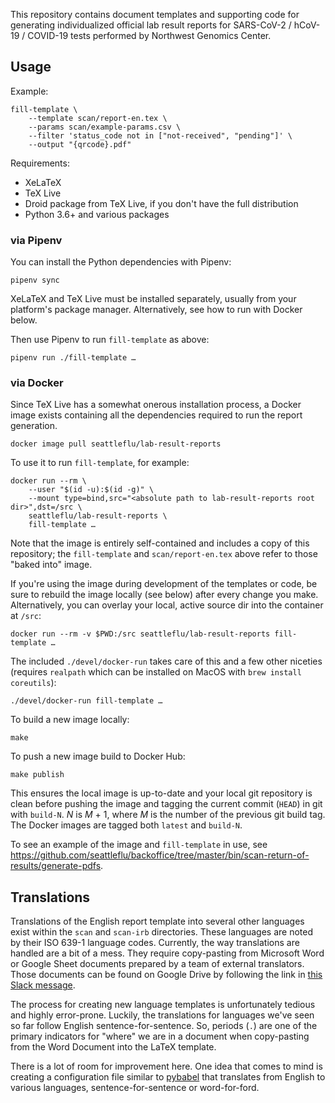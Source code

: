 This repository contains document templates and supporting code for generating
individualized official lab result reports for SARS-CoV-2 / hCoV-19 / COVID-19
tests performed by Northwest Genomics Center.

## Usage

Example:

    fill-template \
        --template scan/report-en.tex \
        --params scan/example-params.csv \
        --filter 'status_code not in ["not-received", "pending"]' \
        --output "{qrcode}.pdf"

Requirements:

  * XeLaTeX
  * TeX Live
  * Droid package from TeX Live, if you don't have the full distribution
  * Python 3.6+ and various packages

### via Pipenv

You can install the Python dependencies with Pipenv:

    pipenv sync

XeLaTeX and TeX Live must be installed separately, usually from your platform's
package manager.  Alternatively, see how to run with Docker below.

Then use Pipenv to run `fill-template` as above:

    pipenv run ./fill-template …

### via Docker

Since TeX Live has a somewhat onerous installation process, a Docker image
exists containing all the dependencies required to run the report generation.

    docker image pull seattleflu/lab-result-reports

To use it to run `fill-template`, for example:

    docker run --rm \
        --user "$(id -u):$(id -g)" \
        --mount type=bind,src="<absolute path to lab-result-reports root dir>",dst=/src \
        seattleflu/lab-result-reports \
        fill-template …

Note that the image is entirely self-contained and includes a copy of this
repository; the `fill-template` and `scan/report-en.tex` above refer to those
"baked into" image.

If you're using the image during development of the templates or code, be sure
to rebuild the image locally (see below) after every change you make.
Alternatively, you can overlay your local, active source dir into the container
at `/src`:

    docker run --rm -v $PWD:/src seattleflu/lab-result-reports fill-template …

The included `./devel/docker-run` takes care of this and a few other niceties (requires
`realpath` which can be installed on MacOS with `brew install coreutils`):

    ./devel/docker-run fill-template …

To build a new image locally:

    make

To push a new image build to Docker Hub:

    make publish

This ensures the local image is up-to-date and your local git repository is
clean before pushing the image and tagging the current commit (`HEAD`) in git
with `build-N`.  _N_ is _M_ + 1, where _M_ is the number of the previous git
build tag.  The Docker images are tagged both `latest` and `build-N`.

To see an example of the image and `fill-template` in use, see
<https://github.com/seattleflu/backoffice/tree/master/bin/scan-return-of-results/generate-pdfs>.


## Translations

Translations of the English report template into several other languages exist within the `scan` and `scan-irb` directories.
These languages are noted by their ISO 639-1 language codes.
Currently, the way translations are handled are a bit of a mess.
They require copy-pasting from Microsoft Word or Google Sheet documents prepared by a team of external translators.
Those documents can be found on Google Drive by following the link in [this Slack message](https://seattle-flu-study.slack.com/archives/C0173B4S1LY/p1595531766289400).

The process for creating new language templates is unfortunately tedious and highly error-prone.
Luckily, the translations for languages we've seen so far follow English sentence-for-sentence.
So, periods (`.`) are one of the primary indicators for "where" we are in a document when copy-pasting from the Word Document into the LaTeX template.

There is a lot of room for improvement here.
One idea that comes to mind is creating a configuration file similar to [pybabel](http://babel.pocoo.org/en/latest/) that translates from English to various languages, sentence-for-sentence or word-for-ford.

